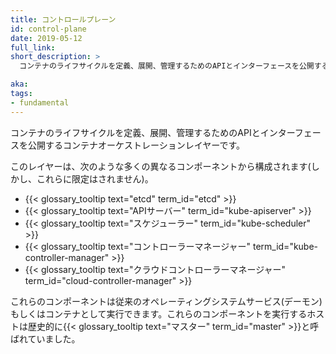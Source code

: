 ```yaml
---
title: コントロールプレーン
id: control-plane
date: 2019-05-12
full_link:
short_description: >
  コンテナのライフサイクルを定義、展開、管理するためのAPIとインターフェースを公開するコンテナオーケストレーションレイヤーです。

aka:
tags:
- fundamental
---
```

 コンテナのライフサイクルを定義、展開、管理するためのAPIとインターフェースを公開するコンテナオーケストレーションレイヤーです。

 <!--more-->

 このレイヤーは、次のような多くの異なるコンポーネントから構成されます(しかし、これらに限定はされません)。

 * {{< glossary_tooltip text="etcd" term_id="etcd" >}}
 * {{< glossary_tooltip text="APIサーバー" term_id="kube-apiserver" >}}
 * {{< glossary_tooltip text="スケジューラー" term_id="kube-scheduler" >}}
 * {{< glossary_tooltip text="コントローラーマネージャー" term_id="kube-controller-manager" >}}
 * {{< glossary_tooltip text="クラウドコントローラーマネージャー" term_id="cloud-controller-manager" >}}

 これらのコンポーネントは従来のオペレーティングシステムサービス(デーモン)もしくはコンテナとして実行できます。これらのコンポーネントを実行するホストは歴史的に{{< glossary_tooltip text="マスター" term_id="master" >}}と呼ばれていました。
